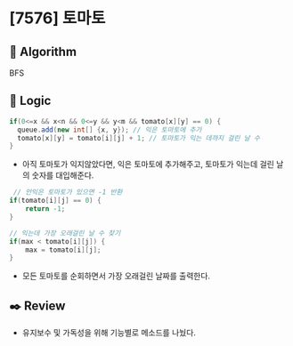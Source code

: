 # [7576] 토마토

## :pushpin: **Algorithm**

BFS

## :round_pushpin: **Logic**

```java
if(0<=x && x<n && 0<=y && y<m && tomato[x][y] == 0) {
  queue.add(new int[] {x, y}); // 익은 토마토에 추가
  tomato[x][y] = tomato[i][j] + 1; // 토마토가 익는 데까지 걸린 날 수
}
```
- 아직 토마토가 익지않았다면, 익은 토마토에 추가해주고, 토마토가 익는데 걸린 날의 숫자를 대입해준다.


```java
 // 안익은 토마토가 있으면 -1 반환
if(tomato[i][j] == 0) {
    return -1;
}

// 익는데 가장 오래걸린 날 수 찾기
if(max < tomato[i][j]) {
    max = tomato[i][j];
}
```
- 모든 토마토를 순회하면서 가장 오래걸린 날짜를 출력한다.

## :black_nib: **Review**
- 유지보수 및 가독성을 위해 기능별로 메소드를 나눴다.
